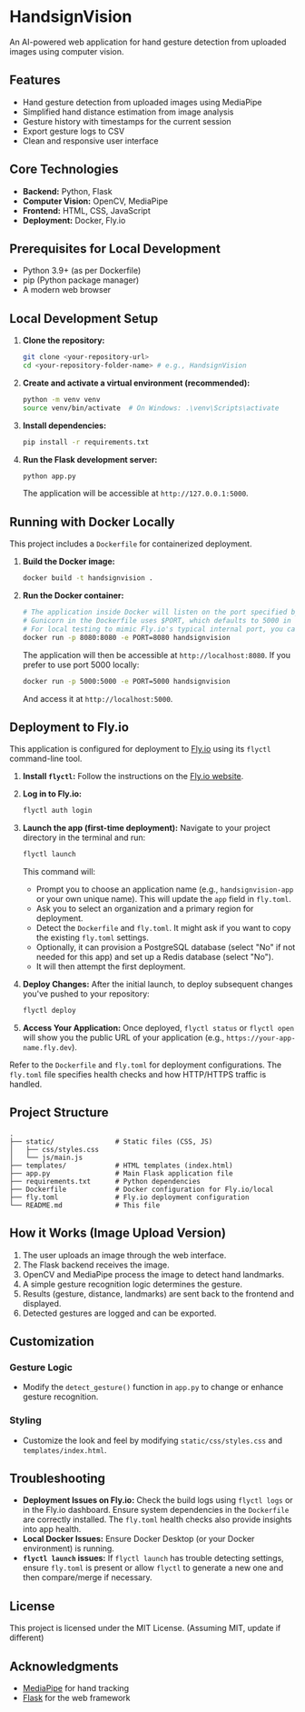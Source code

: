 # HandsignVision

An AI-powered web application for hand gesture detection from uploaded images using computer vision.

## Features

- Hand gesture detection from uploaded images using MediaPipe
- Simplified hand distance estimation from image analysis
- Gesture history with timestamps for the current session
- Export gesture logs to CSV
- Clean and responsive user interface

## Core Technologies

- **Backend:** Python, Flask
- **Computer Vision:** OpenCV, MediaPipe
- **Frontend:** HTML, CSS, JavaScript
- **Deployment:** Docker, Fly.io

## Prerequisites for Local Development

- Python 3.9+ (as per Dockerfile)
- pip (Python package manager)
- A modern web browser

## Local Development Setup

1.  **Clone the repository:**
    ```bash
    git clone <your-repository-url>
    cd <your-repository-folder-name> # e.g., HandsignVision
    ```

2.  **Create and activate a virtual environment (recommended):**
    ```bash
    python -m venv venv
    source venv/bin/activate  # On Windows: .\venv\Scripts\activate
    ```

3.  **Install dependencies:**
    ```bash
    pip install -r requirements.txt
    ```

4.  **Run the Flask development server:**
    ```bash
    python app.py
    ```
    The application will be accessible at `http://127.0.0.1:5000`.

## Running with Docker Locally

This project includes a `Dockerfile` for containerized deployment.

1.  **Build the Docker image:**
    ```bash
    docker build -t handsignvision .
    ```

2.  **Run the Docker container:**
    ```bash
    # The application inside Docker will listen on the port specified by the PORT env var.
    # Gunicorn in the Dockerfile uses $PORT, which defaults to 5000 in app.py if not set.
    # For local testing to mimic Fly.io's typical internal port, you can use 8080:
    docker run -p 8080:8080 -e PORT=8080 handsignvision
    ```
    The application will then be accessible at `http://localhost:8080`.
    If you prefer to use port 5000 locally:
    ```bash
    docker run -p 5000:5000 -e PORT=5000 handsignvision
    ```
    And access it at `http://localhost:5000`.

## Deployment to Fly.io

This application is configured for deployment to [Fly.io](https://fly.io/) using its `flyctl` command-line tool.

1.  **Install `flyctl`:**
    Follow the instructions on the [Fly.io website](https://fly.io/docs/hands-on/install-flyctl/).

2.  **Log in to Fly.io:**
    ```bash
    flyctl auth login
    ```

3.  **Launch the app (first-time deployment):**
    Navigate to your project directory in the terminal and run:
    ```bash
    flyctl launch
    ```
    This command will:
    *   Prompt you to choose an application name (e.g., `handsignvision-app` or your own unique name). This will update the `app` field in `fly.toml`.
    *   Ask you to select an organization and a primary region for deployment.
    *   Detect the `Dockerfile` and `fly.toml`. It might ask if you want to copy the existing `fly.toml` settings.
    *   Optionally, it can provision a PostgreSQL database (select "No" if not needed for this app) and set up a Redis database (select "No").
    *   It will then attempt the first deployment.

4.  **Deploy Changes:**
    After the initial launch, to deploy subsequent changes you've pushed to your repository:
    ```bash
    flyctl deploy
    ```

5.  **Access Your Application:**
    Once deployed, `flyctl status` or `flyctl open` will show you the public URL of your application (e.g., `https://your-app-name.fly.dev`).

Refer to the `Dockerfile` and `fly.toml` for deployment configurations. The `fly.toml` file specifies health checks and how HTTP/HTTPS traffic is handled.

## Project Structure

```
.
├── static/               # Static files (CSS, JS)
│   ├── css/styles.css
│   └── js/main.js
├── templates/            # HTML templates (index.html)
├── app.py                # Main Flask application file
├── requirements.txt      # Python dependencies
├── Dockerfile            # Docker configuration for Fly.io/local
├── fly.toml              # Fly.io deployment configuration
└── README.md             # This file
```

## How it Works (Image Upload Version)

1.  The user uploads an image through the web interface.
2.  The Flask backend receives the image.
3.  OpenCV and MediaPipe process the image to detect hand landmarks.
4.  A simple gesture recognition logic determines the gesture.
5.  Results (gesture, distance, landmarks) are sent back to the frontend and displayed.
6.  Detected gestures are logged and can be exported.

## Customization

### Gesture Logic
- Modify the `detect_gesture()` function in `app.py` to change or enhance gesture recognition.

### Styling
- Customize the look and feel by modifying `static/css/styles.css` and `templates/index.html`.

## Troubleshooting

- **Deployment Issues on Fly.io:** Check the build logs using `flyctl logs` or in the Fly.io dashboard. Ensure system dependencies in the `Dockerfile` are correctly installed. The `fly.toml` health checks also provide insights into app health.
- **Local Docker Issues:** Ensure Docker Desktop (or your Docker environment) is running.
- **`flyctl launch` issues:** If `flyctl launch` has trouble detecting settings, ensure `fly.toml` is present or allow `flyctl` to generate a new one and then compare/merge if necessary.

## License

This project is licensed under the MIT License. (Assuming MIT, update if different)

## Acknowledgments

- [MediaPipe](https://mediapipe.dev/) for hand tracking
- [Flask](https://flask.palletsprojects.com/) for the web framework
```
